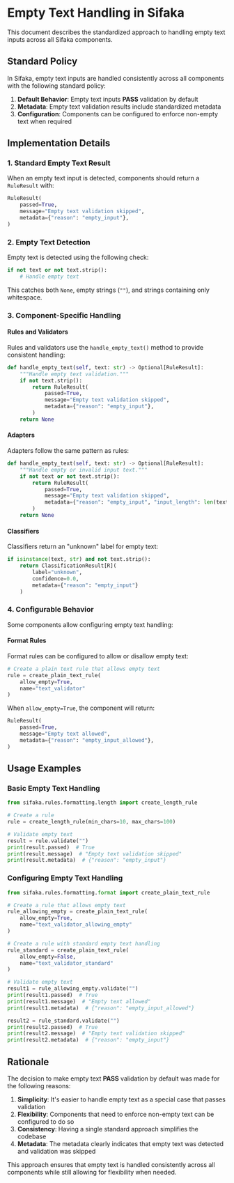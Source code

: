# Empty Text Handling in Sifaka

This document describes the standardized approach to handling empty text inputs across all Sifaka components.

## Standard Policy

In Sifaka, empty text inputs are handled consistently across all components with the following standard policy:

1. **Default Behavior**: Empty text inputs **PASS** validation by default
2. **Metadata**: Empty text validation results include standardized metadata
3. **Configuration**: Components can be configured to enforce non-empty text when required

## Implementation Details

### 1. Standard Empty Text Result

When an empty text input is detected, components should return a `RuleResult` with:

```python
RuleResult(
    passed=True,
    message="Empty text validation skipped",
    metadata={"reason": "empty_input"},
)
```

### 2. Empty Text Detection

Empty text is detected using the following check:

```python
if not text or not text.strip():
    # Handle empty text
```

This catches both `None`, empty strings (`""`), and strings containing only whitespace.

### 3. Component-Specific Handling

#### Rules and Validators

Rules and validators use the `handle_empty_text()` method to provide consistent handling:

```python
def handle_empty_text(self, text: str) -> Optional[RuleResult]:
    """Handle empty text validation."""
    if not text.strip():
        return RuleResult(
            passed=True,
            message="Empty text validation skipped",
            metadata={"reason": "empty_input"},
        )
    return None
```

#### Adapters

Adapters follow the same pattern as rules:

```python
def handle_empty_text(self, text: str) -> Optional[RuleResult]:
    """Handle empty or invalid input text."""
    if not text or not text.strip():
        return RuleResult(
            passed=True,
            message="Empty text validation skipped",
            metadata={"reason": "empty_input", "input_length": len(text)},
        )
    return None
```

#### Classifiers

Classifiers return an "unknown" label for empty text:

```python
if isinstance(text, str) and not text.strip():
    return ClassificationResult[R](
        label="unknown",
        confidence=0.0,
        metadata={"reason": "empty_input"}
    )
```

### 4. Configurable Behavior

Some components allow configuring empty text handling:

#### Format Rules

Format rules can be configured to allow or disallow empty text:

```python
# Create a plain text rule that allows empty text
rule = create_plain_text_rule(
    allow_empty=True,
    name="text_validator"
)
```

When `allow_empty=True`, the component will return:

```python
RuleResult(
    passed=True,
    message="Empty text allowed",
    metadata={"reason": "empty_input_allowed"},
)
```

## Usage Examples

### Basic Empty Text Handling

```python
from sifaka.rules.formatting.length import create_length_rule

# Create a rule
rule = create_length_rule(min_chars=10, max_chars=100)

# Validate empty text
result = rule.validate("")
print(result.passed)  # True
print(result.message)  # "Empty text validation skipped"
print(result.metadata)  # {"reason": "empty_input"}
```

### Configuring Empty Text Handling

```python
from sifaka.rules.formatting.format import create_plain_text_rule

# Create a rule that allows empty text
rule_allowing_empty = create_plain_text_rule(
    allow_empty=True,
    name="text_validator_allowing_empty"
)

# Create a rule with standard empty text handling
rule_standard = create_plain_text_rule(
    allow_empty=False,
    name="text_validator_standard"
)

# Validate empty text
result1 = rule_allowing_empty.validate("")
print(result1.passed)  # True
print(result1.message)  # "Empty text allowed"
print(result1.metadata)  # {"reason": "empty_input_allowed"}

result2 = rule_standard.validate("")
print(result2.passed)  # True
print(result2.message)  # "Empty text validation skipped"
print(result2.metadata)  # {"reason": "empty_input"}
```

## Rationale

The decision to make empty text **PASS** validation by default was made for the following reasons:

1. **Simplicity**: It's easier to handle empty text as a special case that passes validation
2. **Flexibility**: Components that need to enforce non-empty text can be configured to do so
3. **Consistency**: Having a single standard approach simplifies the codebase
4. **Metadata**: The metadata clearly indicates that empty text was detected and validation was skipped

This approach ensures that empty text is handled consistently across all components while still allowing for flexibility when needed.
